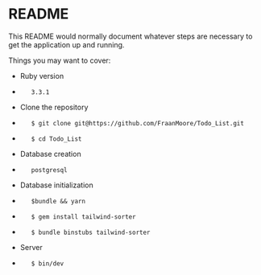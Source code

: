 # README

This README would normally document whatever steps are necessary to get the
application up and running.

Things you may want to cover:

* Ruby version
*        3.3.1 

*  Clone the repository
*        $ git clone git@https://github.com/FraanMoore/Todo_List.git
*        $ cd Todo_List

* Database creation
*        postgresql

* Database initialization
*        $bundle && yarn
*        $ gem install tailwind-sorter
*        $ bundle binstubs tailwind-sorter

* Server
*        $ bin/dev

